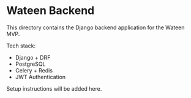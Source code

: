 # Wateen Backend

This directory contains the Django backend application for the Wateen MVP.

Tech stack:
- Django + DRF
- PostgreSQL
- Celery + Redis
- JWT Authentication

Setup instructions will be added here.
